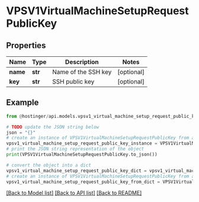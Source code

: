 # VPSV1VirtualMachineSetupRequestPublicKey


## Properties

Name | Type | Description | Notes
------------ | ------------- | ------------- | -------------
**name** | **str** | Name of the SSH key | [optional] 
**key** | **str** | SSH public key | [optional] 

## Example

```python
from @hostinger/api.models.vpsv1_virtual_machine_setup_request_public_key import VPSV1VirtualMachineSetupRequestPublicKey

# TODO update the JSON string below
json = "{}"
# create an instance of VPSV1VirtualMachineSetupRequestPublicKey from a JSON string
vpsv1_virtual_machine_setup_request_public_key_instance = VPSV1VirtualMachineSetupRequestPublicKey.from_json(json)
# print the JSON string representation of the object
print(VPSV1VirtualMachineSetupRequestPublicKey.to_json())

# convert the object into a dict
vpsv1_virtual_machine_setup_request_public_key_dict = vpsv1_virtual_machine_setup_request_public_key_instance.to_dict()
# create an instance of VPSV1VirtualMachineSetupRequestPublicKey from a dict
vpsv1_virtual_machine_setup_request_public_key_from_dict = VPSV1VirtualMachineSetupRequestPublicKey.from_dict(vpsv1_virtual_machine_setup_request_public_key_dict)
```
[[Back to Model list]](../README.md#documentation-for-models) [[Back to API list]](../README.md#documentation-for-api-endpoints) [[Back to README]](../README.md)


